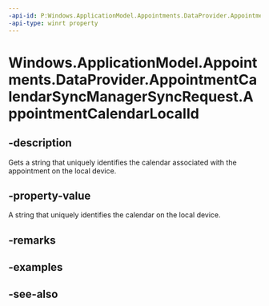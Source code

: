 ----api-id: P:Windows.ApplicationModel.Appointments.DataProvider.AppointmentCalendarSyncManagerSyncRequest.AppointmentCalendarLocalId
-api-type: winrt property
---<!-- Property syntaxpublic string AppointmentCalendarLocalId { get; }--># Windows.ApplicationModel.Appointments.DataProvider.AppointmentCalendarSyncManagerSyncRequest.AppointmentCalendarLocalId## -descriptionGets a string that uniquely identifies the calendar associated with the appointment on the local device.## -property-valueA string that uniquely identifies the calendar on the local device.## -remarks## -examples## -see-also